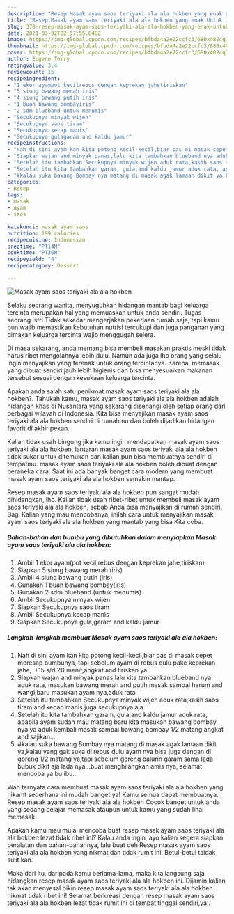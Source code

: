```yaml
---
description: "Resep Masak ayam saos teriyaki ala ala hokben yang enak Untuk Jualan"
title: "Resep Masak ayam saos teriyaki ala ala hokben yang enak Untuk Jualan"
slug: 378-resep-masak-ayam-saos-teriyaki-ala-ala-hokben-yang-enak-untuk-jualan
date: 2021-03-02T02:57:55.848Z
image: https://img-global.cpcdn.com/recipes/bfbda4a2e22ccfc3/680x482cq70/masak-ayam-saos-teriyaki-ala-ala-hokben-foto-resep-utama.jpg
thumbnail: https://img-global.cpcdn.com/recipes/bfbda4a2e22ccfc3/680x482cq70/masak-ayam-saos-teriyaki-ala-ala-hokben-foto-resep-utama.jpg
cover: https://img-global.cpcdn.com/recipes/bfbda4a2e22ccfc3/680x482cq70/masak-ayam-saos-teriyaki-ala-ala-hokben-foto-resep-utama.jpg
author: Eugene Terry
ratingvalue: 3.4
reviewcount: 15
recipeingredient:
- "1 ekor ayampot kecilrebus dengan keprekan jahetiriskan"
- "5 siung bawang merah iris"
- "4 siung bawang putih iris"
- "1 buah bawang bombayiris"
- "2 sdm blueband untuk menumis"
- "Secukupnya minyak wijen"
- "Secukupnya saos tiram"
- "Secukupnya kecap manis"
- "Secukupnya gulagaram and kaldu jamur"
recipeinstructions:
- "Nah di sini ayam kan kita potong kecil-kecil,biar pas di masak cepet meresap bumbunya, tapi sebelum ayam di rebus dulu pake keprekan jahe,-+15 s/d 20 menit,angkat and tiriskan ya."
- "Siapkan wajan and minyak panas,lalu kita tambahkan blueband nya aduk rata, masukan bawang merah and putih masak sampai harum and wangi,baru masukan ayam nya,aduk rata"
- "Setelah itu tambahkan Secukupnya minyak wijen aduk rata,kasih saos tiram and kecap manis juga secukupnya aja"
- "Setelah itu kita tambahkan garam, gula,and kaldu jamur aduk rata, apabila ayam sudah mau matang baru kita masukan bawang bombay nya ya aduk kembali masak sampai bawang bombay 1/2 matang angkat and sajikan..."
- "#kalau suka bawang Bombay nya matang di masak agak lamaan dikit ya,kalau yang gak suka di rebus dulu ayam nya bisa juga dengan di goreng 1/2 matang ya,tapi sebelum goreng balurin garam sama lada bubuk dikit aja lada nya...buat menghilangkan amis nya, selamat mencoba ya bu ibu..."
categories:
- Resep
tags:
- masak
- ayam
- saos

katakunci: masak ayam saos 
nutrition: 199 calories
recipecuisine: Indonesian
preptime: "PT14M"
cooktime: "PT36M"
recipeyield: "4"
recipecategory: Dessert

---
```



![Masak ayam saos teriyaki ala ala hokben](https://img-global.cpcdn.com/recipes/bfbda4a2e22ccfc3/680x482cq70/masak-ayam-saos-teriyaki-ala-ala-hokben-foto-resep-utama.jpg)

Selaku seorang wanita, menyuguhkan hidangan mantab bagi keluarga tercinta merupakan hal yang memuaskan untuk anda sendiri. Tugas seorang istri Tidak sekedar mengerjakan pekerjaan rumah saja, tapi kamu pun wajib memastikan kebutuhan nutrisi tercukupi dan juga panganan yang dimakan keluarga tercinta wajib menggugah selera.

Di masa  sekarang, anda memang bisa membeli masakan praktis meski tidak harus ribet mengolahnya lebih dulu. Namun ada juga lho orang yang selalu ingin menyajikan yang terenak untuk orang tercintanya. Karena, memasak yang dibuat sendiri jauh lebih higienis dan bisa menyesuaikan makanan tersebut sesuai dengan kesukaan keluarga tercinta. 



Apakah anda salah satu penikmat masak ayam saos teriyaki ala ala hokben?. Tahukah kamu, masak ayam saos teriyaki ala ala hokben adalah hidangan khas di Nusantara yang sekarang disenangi oleh setiap orang dari berbagai wilayah di Indonesia. Kita bisa menyajikan masak ayam saos teriyaki ala ala hokben sendiri di rumahmu dan boleh dijadikan hidangan favorit di akhir pekan.

Kalian tidak usah bingung jika kamu ingin mendapatkan masak ayam saos teriyaki ala ala hokben, lantaran masak ayam saos teriyaki ala ala hokben tidak sukar untuk ditemukan dan kalian pun bisa membuatnya sendiri di tempatmu. masak ayam saos teriyaki ala ala hokben boleh dibuat dengan beraneka cara. Saat ini ada banyak banget cara modern yang membuat masak ayam saos teriyaki ala ala hokben semakin mantap.

Resep masak ayam saos teriyaki ala ala hokben pun sangat mudah dihidangkan, lho. Kalian tidak usah ribet-ribet untuk membeli masak ayam saos teriyaki ala ala hokben, sebab Anda bisa menyajikan di rumah sendiri. Bagi Kalian yang mau mencobanya, inilah cara untuk menyajikan masak ayam saos teriyaki ala ala hokben yang mantab yang bisa Kita coba.

<!--inarticleads1-->

##### Bahan-bahan dan bumbu yang dibutuhkan dalam menyiapkan Masak ayam saos teriyaki ala ala hokben:

1. Ambil 1 ekor ayam(pot kecil,rebus dengan keprekan jahe,tiriskan)
1. Siapkan 5 siung bawang merah (iris)
1. Ambil 4 siung bawang putih (iris)
1. Gunakan 1 buah bawang bombay(iris)
1. Gunakan 2 sdm blueband (untuk menumis)
1. Ambil Secukupnya minyak wijen
1. Siapkan Secukupnya saos tiram
1. Ambil Secukupnya kecap manis
1. Siapkan Secukupnya gula,garam and kaldu jamur




<!--inarticleads2-->

##### Langkah-langkah membuat Masak ayam saos teriyaki ala ala hokben:

1. Nah di sini ayam kan kita potong kecil-kecil,biar pas di masak cepet meresap bumbunya, tapi sebelum ayam di rebus dulu pake keprekan jahe,-+15 s/d 20 menit,angkat and tiriskan ya.
1. Siapkan wajan and minyak panas,lalu kita tambahkan blueband nya aduk rata, masukan bawang merah and putih masak sampai harum and wangi,baru masukan ayam nya,aduk rata
1. Setelah itu tambahkan Secukupnya minyak wijen aduk rata,kasih saos tiram and kecap manis juga secukupnya aja
1. Setelah itu kita tambahkan garam, gula,and kaldu jamur aduk rata, apabila ayam sudah mau matang baru kita masukan bawang bombay nya ya aduk kembali masak sampai bawang bombay 1/2 matang angkat and sajikan...
1. #kalau suka bawang Bombay nya matang di masak agak lamaan dikit ya,kalau yang gak suka di rebus dulu ayam nya bisa juga dengan di goreng 1/2 matang ya,tapi sebelum goreng balurin garam sama lada bubuk dikit aja lada nya...buat menghilangkan amis nya, selamat mencoba ya bu ibu...




Wah ternyata cara membuat masak ayam saos teriyaki ala ala hokben yang nikamt sederhana ini mudah banget ya! Kamu semua dapat membuatnya. Resep masak ayam saos teriyaki ala ala hokben Cocok banget untuk anda yang sedang belajar memasak ataupun untuk kamu yang sudah lihai memasak.

Apakah kamu mau mulai mencoba buat resep masak ayam saos teriyaki ala ala hokben lezat tidak ribet ini? Kalau anda ingin, ayo kalian segera siapkan peralatan dan bahan-bahannya, lalu buat deh Resep masak ayam saos teriyaki ala ala hokben yang nikmat dan tidak rumit ini. Betul-betul taidak sulit kan. 

Maka dari itu, daripada kamu berlama-lama, maka kita langsung saja hidangkan resep masak ayam saos teriyaki ala ala hokben ini. Dijamin kalian tak akan menyesal bikin resep masak ayam saos teriyaki ala ala hokben nikmat tidak ribet ini! Selamat berkreasi dengan resep masak ayam saos teriyaki ala ala hokben lezat tidak rumit ini di tempat tinggal sendiri,ya!.

